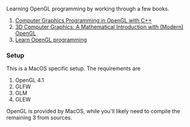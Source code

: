 Learning OpenGL programming by working through a few books.

1. [Computer Graphics Programming in OpenGL with C++](https://athena.ecs.csus.edu/~gordonvs/textC1E.html)
2. [3D Computer Graphics: A Mathematical Introduction with (Modern) OpenGL](https://mathweb.ucsd.edu/~sbuss/MathCG2/)
3. [Learn OpenGL programming](https://learnopengl.com)

### Setup

This is a MacOS specific setup. The requirements are

1. OpenGL 4.1
2. GLFW
3. GLM
4. GLEW

OpenGL is provided by MacOS, while you'll likely need to compile the remaining 3 from sources.

